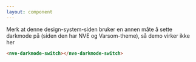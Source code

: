 ```yaml
---
layout: component
---
```


Merk at denne design-system-siden bruker en annen måte å sette darkmode på (siden den har NVE og Varsom-theme), så demo virker ikke her

<CodeExamplePreview>

```html
<nve-darkmode-switch></nve-darkmode-switch>
```

</CodeExamplePreview>

